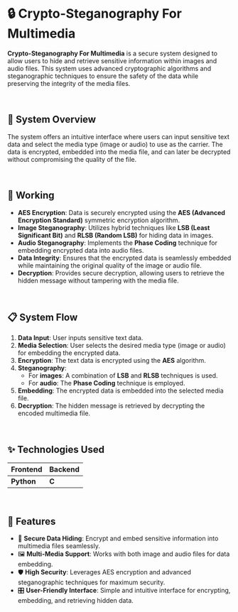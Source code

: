 # 🔒 Crypto-Steganography For Multimedia

**Crypto-Steganography For Multimedia** is a secure system designed to allow users to hide and retrieve sensitive information within images and audio files. This system uses advanced cryptographic algorithms and steganographic techniques to ensure the safety of the data while preserving the integrity of the media files.

<br>

## 🎯 System Overview

The system offers an intuitive interface where users can input sensitive text data and select the media type (image or audio) to use as the carrier. The data is encrypted, embedded into the media file, and can later be decrypted without compromising the quality of the file.

<br>

## 🔑 Working

- **AES Encryption**: Data is securely encrypted using the **AES (Advanced Encryption Standard)** symmetric encryption algorithm.
- **Image Steganography**: Utilizes hybrid techniques like **LSB (Least Significant Bit)** and **RLSB (Random LSB)** for hiding data in images.
- **Audio Steganography**: Implements the **Phase Coding** technique for embedding encrypted data into audio files.
- **Data Integrity**: Ensures that the encrypted data is seamlessly embedded while maintaining the original quality of the image or audio file.
- **Decryption**: Provides secure decryption, allowing users to retrieve the hidden message without tampering with the media file.
  
<br>

## 📋 System Flow

1. **Data Input**: User inputs sensitive text data.
2. **Media Selection**: User selects the desired media type (image or audio) for embedding the encrypted data.
3. **Encryption**: The text data is encrypted using the **AES** algorithm.
4. **Steganography**:
   - For **images**: A combination of **LSB** and **RLSB** techniques is used.
   - For **audio**: The **Phase Coding** technique is employed.
5. **Embedding**: The encrypted data is embedded into the selected media file.
6. **Decryption**: The hidden message is retrieved by decrypting the encoded multimedia file.

<br>

## ✨ Technologies Used

| Frontend   | Backend    | 
|------------|------------|
| **Python** | **C**      | 

<br>

## 🚀 Features

- 🔐 **Secure Data Hiding**: Encrypt and embed sensitive information into multimedia files seamlessly.
- 🖼️ **Multi-Media Support**: Works with both image and audio files for data embedding.
- 🛡️ **High Security**: Leverages AES encryption and advanced steganographic techniques for maximum security.
- 🎛️ **User-Friendly Interface**: Simple and intuitive interface for encrypting, embedding, and retrieving hidden data.

<br>
